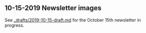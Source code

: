 ## 10-15-2019 Newsletter images

See [_drafts/2019-10-15-draft.md](../../_drafts/2019-10-15-draft.md) for the October 15th newsletter in progress.
